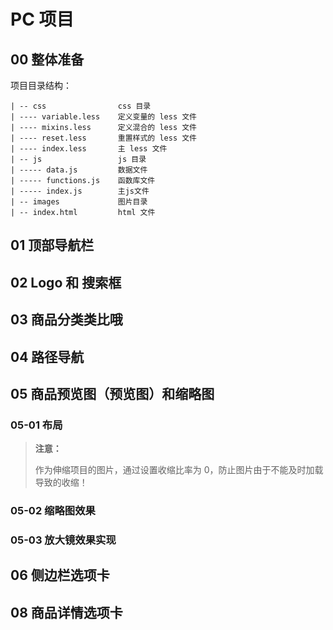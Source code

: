 # PC 项目

## 00 整体准备

项目目录结构：

```
| -- css				css 目录
| ---- variable.less	定义变量的 less 文件
| ---- mixins.less		定义混合的 less 文件
| ---- reset.less		重置样式的 less 文件
| ---- index.less		主 less 文件
| -- js					js 目录
| ----- data.js			数据文件
| ----- functions.js	函数库文件
| ----- index.js		主js文件
| -- images				图片目录
| -- index.html			html 文件
```

## 01 顶部导航栏

## 02 Logo 和 搜索框

## 03 商品分类类比哦

## 04 路径导航

## 05 商品预览图（预览图）和缩略图

### 05-01 布局

> **注意：**
>
> 作为伸缩项目的图片，通过设置收缩比率为 0，防止图片由于不能及时加载导致的收缩！

### 05-02 缩略图效果

### 05-03 放大镜效果实现

## 06 侧边栏选项卡

## 08 商品详情选项卡













